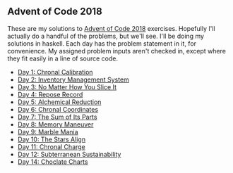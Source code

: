 ## Advent of Code 2018

These are my solutions to [Advent of Code 2018](https://adventofcode.com/2018) exercises.
Hopefully I'll actually do a handful of the problems, but we'll see. I'll be doing my
solutions in haskell. Each day has the problem statement in it, for convenience. My assigned
problem inputs aren't checked in, except where they fit easily in a line of source code.

* [Day 1: Chronal Calibration](day01)
* [Day 2: Inventory Management System](day02)
* [Day 3: No Matter How You Slice It](day03)
* [Day 4: Repose Record](day04)
* [Day 5: Alchemical Reduction](day05)
* [Day 6: Chronal Coordinates](day06)
* [Day 7: The Sum of Its Parts](day07)
* [Day 8: Memory Maneuver](day08)
* [Day 9: Marble Mania](day09)
* [Day 10: The Stars Align](day10)
* [Day 11: Chronal Charge](day11)
* [Day 12: Subterranean Sustainability](day12)
* [Day 14: Choclate Charts](day14)
